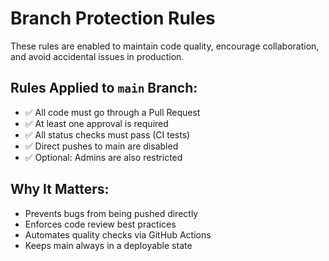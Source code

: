 # Branch Protection Rules

These rules are enabled to maintain code quality, encourage collaboration, and avoid accidental issues in production.

## Rules Applied to `main` Branch:
- ✅ All code must go through a Pull Request
- ✅ At least one approval is required
- ✅ All status checks must pass (CI tests)
- ✅ Direct pushes to main are disabled
- ✅ Optional: Admins are also restricted

## Why It Matters:
- Prevents bugs from being pushed directly
- Enforces code review best practices
- Automates quality checks via GitHub Actions
- Keeps main always in a deployable state
